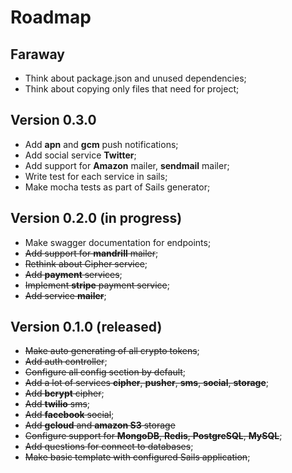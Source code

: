 # Roadmap

## Faraway

- Think about package.json and unused dependencies;
- Think about copying only files that need for project;

## Version 0.3.0

- Add **apn** and **gcm** push notifications;
- Add social service **Twitter**;
- Add support for **Amazon** mailer, **sendmail** mailer;
- Write test for each service in sails;
- Make mocha tests as part of Sails generator;

## Version 0.2.0 (in progress)

- Make swagger documentation for endpoints;
- ~~Add support for **mandrill** mailer~~;
- ~~Rethink about Cipher service~~;
- ~~Add **payment** services~~;
- ~~Implement **stripe** payment service~~;
- ~~Add service **mailer**~~;

## Version 0.1.0 (released)
- ~~Make auto generating of all crypto tokens~~;
- ~~Add auth controller~~;
- ~~Configure all config section by default~~;
- ~~Add a lot of services **cipher**, **pusher**, **sms**, **social**, **storage**~~;
- ~~Add **bcrypt** cipher~~;
- ~~Add **twilio** sms~~;
- ~~Add **facebook** social~~;
- ~~Add **gcloud** and **amazon S3** storage~~
- ~~Configure support for **MongoDB**, **Redis**, **PostgreSQL**, **MySQL**~~;
- ~~Add questions for connect to databases~~;
- ~~Make basic template with configured Sails application~~;
